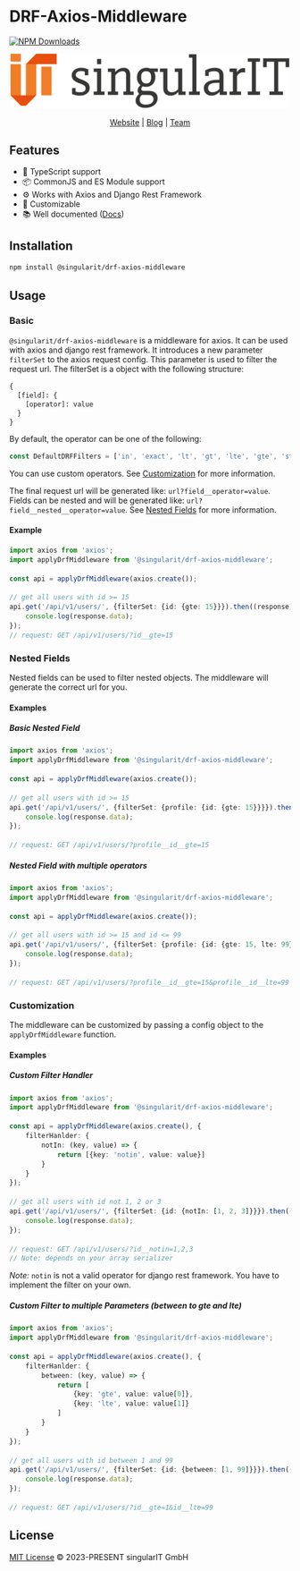 # DRF-Axios-Middleware

<a href="https://www.npmjs.com/package/@singularit/drf-axios-middleware">
    <img src="https://img.shields.io/npm/dm/@singularit/drf-axios-middleware?color=50a36f&label=" alt="NPM Downloads">
</a>

<p align="center">
  <a href="https://www.singular-it.de/">
    <picture>
      <source media="(prefers-color-scheme: dark)"  srcset="./documents/singular_it_dark.png">
      <source media="(prefers-color-scheme: light)" srcset="./documents/singular_it_light.png">
      <img width="500px" alt="singularIT Logo" src="./documents/singular_it_light.png">
    </picture>    
  </a>
</p>
<p align="center">
  <a href="https://www.singular-it.de/">Website</a> |
  <a href="https://blog.singular-it.de/">Blog</a> |
  <a href="https://www.singular-it.de/team">Team</a>
</p>

## Features

- 🦾 TypeScript support
- 📦 CommonJS and ES Module support
- ⚙️ Works with Axios and Django Rest Framework
- 📝 Customizable
- 📚 Well documented ([Docs](https://singularit-de.github.io/drf-axios-middleware/))

## Installation

```bash
npm install @singularit/drf-axios-middleware
```

## Usage

### Basic

`@singularit/drf-axios-middleware` is a middleware for axios. It can be used with axios and django rest framework. It
introduces a new parameter `filterSet` to the axios request config. This parameter is used to filter the request url.
The filterSet is a object with the following structure:

```
{
  [field]: {
    [operator]: value
  }
}
```

By default, the operator can be one of the following:

```ts
const DefaultDRFFilters = ['in', 'exact', 'lt', 'gt', 'lte', 'gte', 'startswith', 'endswith']
```

You can use custom operators. See [Customization](#customization) for more information.

The final request url will be generated like: `url?field__operator=value`.
Fields can be nested and will be generated like: `url?field__nested__operator=value`.
See [Nested Fields](#nested-fields) for more information.

#### Example

```ts
import axios from 'axios';
import applyDrfMiddleware from '@singularit/drf-axios-middleware';

const api = applyDrfMiddleware(axios.create());

// get all users with id >= 15
api.get('/api/v1/users/', {filterSet: {id: {gte: 15}}}).then((response) => {
    console.log(response.data);
});
// request: GET /api/v1/users/?id__gte=15
```

### Nested Fields

Nested fields can be used to filter nested objects. The middleware will generate the correct url for you.

#### Examples

##### Basic Nested Field

```ts
import axios from 'axios';
import applyDrfMiddleware from '@singularit/drf-axios-middleware';

const api = applyDrfMiddleware(axios.create());

// get all users with id >= 15
api.get('/api/v1/users/', {filterSet: {profile: {id: {gte: 15}}}}).then((response) => {
    console.log(response.data);
});

// request: GET /api/v1/users/?profile__id__gte=15
```

##### Nested Field with multiple operators

```ts
import axios from 'axios';
import applyDrfMiddleware from '@singularit/drf-axios-middleware';

const api = applyDrfMiddleware(axios.create());

// get all users with id >= 15 and id <= 99
api.get('/api/v1/users/', {filterSet: {profile: {id: {gte: 15, lte: 99}}}}).then((response) => {
    console.log(response.data);
});

// request: GET /api/v1/users/?profile__id__gte=15&profile__id__lte=99
```

### Customization

The middleware can be customized by passing a config object to the `applyDrfMiddleware` function.

#### Examples

##### Custom Filter Handler

```ts
import axios from 'axios';
import applyDrfMiddleware from '@singularit/drf-axios-middleware';

const api = applyDrfMiddleware(axios.create(), {
    filterHanlder: {
        notIn: (key, value) => {
            return [{key: 'notin', value: value}]
        }
    }
});

// get all users with id not 1, 2 or 3 
api.get('/api/v1/users/', {filterSet: {id: {notIn: [1, 2, 3]}}}).then((response) => {
    console.log(response.data);
});

// request: GET /api/v1/users/?id__notin=1,2,3 
// Note: depends on your array serializer
```

*Note:* `notin` is not a valid operator for django rest framework. You have to implement the filter on your own.

##### Custom Filter to multiple Parameters (between to gte and lte)

```ts
import axios from 'axios';
import applyDrfMiddleware from '@singularit/drf-axios-middleware';

const api = applyDrfMiddleware(axios.create(), {
    filterHanlder: {
        between: (key, value) => {
            return [
                {key: 'gte', value: value[0]},
                {key: 'lte', value: value[1]}
            ]
        }
    }
});

// get all users with id between 1 and 99
api.get('/api/v1/users/', {filterSet: {id: {between: [1, 99]}}}).then((response) => {
    console.log(response.data);
});

// request: GET /api/v1/users/?id__gte=1&id__lte=99
```

## License

[MIT License](./LICENSE) © 2023-PRESENT singularIT GmbH
